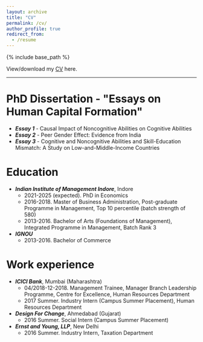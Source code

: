 ```yaml
---
layout: archive
title: "CV"
permalink: /cv/
author_profile: true
redirect_from:
  - /resume
---
```


{% include base_path %}

View/download my [CV](https://www.dropbox.com/home/CV?preview=Vanshika_CV_15-11-24.pdf) here. 

---


PhD Dissertation - "Essays on Human Capital Formation"
======
* _**Essay 1**_ - Causal Impact of Noncognitive Abilities on Cognitive Abilities
* _**Essay 2**_ - Peer Gender Effect: Evidence from India
* _**Essay 3**_ - Cognitive and Noncognitive Abilities and Skill-Education Mismatch: A Study on Low-and-Middle-Income Countries

Education
======
* _**Indian Institute of Management Indore**_, Indore
  * 2021-2025 (expected). PhD in Economics
  * 2016-2018. Master of Business Administration, Post-graduate Programme in Management, Top 10 percentile (batch strength of 580)
  * 2013-2016. Bachelor of Arts (Foundations of Management), Integrated Programme in Management, Batch Rank 3
* _**IGNOU**_
  * 2013-2016. Bachelor of Commerce

Work experience
======
* _**ICICI Bank**_, Mumbai (Maharashtra)
  * 04/2018-12-2018. Management Trainee, Manager Branch Leadership Programme, Centre for Excellence, Human Resources Department
  * 2017 Summer. Industry Intern (Campus Summer Placement), Human Resources Department
* _**Design For Change**_, Ahmedabad (Gujarat)
  * 2016 Summer. Social Intern (Campus Summer Placement)
* _**Ernst and Young, LLP**_, New Delhi
  * 2016 Summer. Industry Intern, Taxation Department 
  
